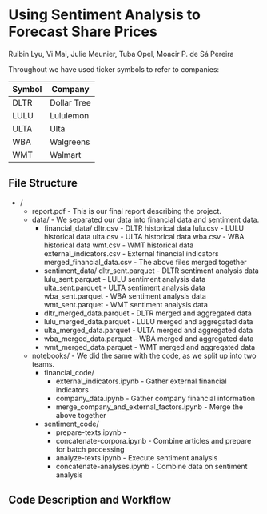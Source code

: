 # Using Sentiment Analysis to Forecast Share Prices

Ruibin Lyu, Vi Mai, Julie Meunier, Tuba Opel, Moacir P. de Sá Pereira

Throughout we have used ticker symbols to refer to companies:

Symbol | Company
-------|--------
DLTR   | Dollar Tree
LULU   | Lululemon
ULTA   | Ulta
WBA    | Walgreens
WMT    | Walmart

## File Structure

- /
    - report.pdf - This is our final report describing the project.
    - data/ - We separated our data into financial data and sentiment data.
        - financial_data/
            dltr.csv - DLTR historical data
            lulu.csv - LULU historical data
            ulta.csv - ULTA historical data
            wba.csv - WBA historical data
            wmt.csv - WMT historical data
            external_indicators.csv - External financial indicators
            merged_financial_data.csv - The above files merged together
        - sentiment_data/
            dltr_sent.parquet - DLTR sentiment analysis data
            lulu_sent.parquet - LULU sentiment analysis data
            ulta_sent.parquet - ULTA sentiment analysis data
            wba_sent.parquet - WBA sentiment analysis data
            wmt_sent.parquet - WMT sentiment analysis data
        - dltr_merged_data.parquet - DLTR merged and aggregated data
        - lulu_merged_data.parquet - LULU merged and aggregated data
        - ulta_merged_data.parquet - ULTA merged and aggregated data
        - wba_merged_data.parquet - WBA merged and aggregated data
        - wmt_merged_data.parquet - WMT merged and aggregated data
    - notebooks/ - We did the same with the code, as we split up into two teams.
        - financial_code/
            - external_indicators.ipynb - Gather external financial indicators
            - company_data.ipynb - Gather company financial information
            - merge_company_and_external_factors.ipynb - Merge the above together
        - sentiment_code/
            - prepare-texts.ipynb - 
            - concatenate-corpora.ipynb - Combine articles and prepare for batch processing
            - analyze-texts.ipynb - Execute sentiment analysis
            - concatenate-analyses.ipynb - Combine data on sentiment analysis

## Code Description and Workflow


